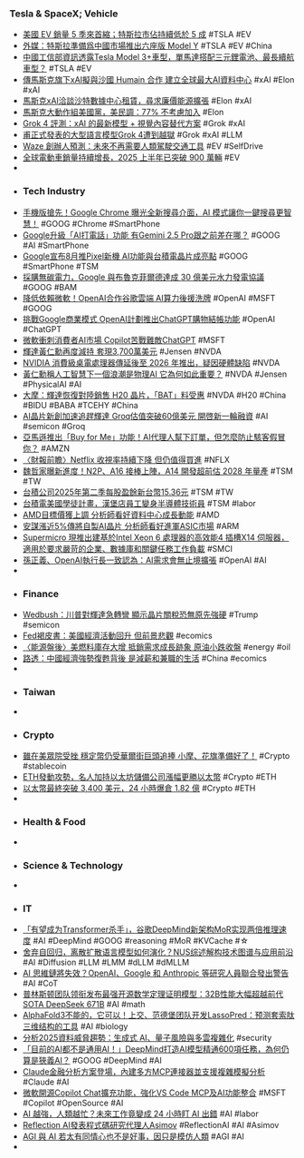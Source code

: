 ### Tesla & SpaceX; Vehicle
- [美國 EV 銷量 5 季來首縮；特斯拉市佔持續低於 5 成](https://technews.tw/2025/07/17/tesla-market-share-usa/) #TSLA #EV
- [外媒：特斯拉準備爲中國市場推出六座版 Model Y](https://news.futunn.com/hk/post/59261761) #TSLA #EV #China
- [中國工信部資訊透露Tesla Model 3+車型，單馬達搭配三元鋰電池、最長續航車型？](https://news.u-car.com.tw/news/article/85121) #TSLA #EV
- [傳馬斯克旗下xAI擬與沙國 Humain 合作 建立全球最大AI資料中心](https://news.cnyes.com/news/id/6067460) #xAI #Elon #xAI
- [馬斯克xAI洽談沙特數據中心租賃，尋求廉價能源擴張](https://news.futunn.com/post/59250145/musk-is-negotiating-with-ai-regarding-the-leasing-of-data) #Elon #xAI
- [馬斯克大動作組美國黨，美民調：77% 不考慮加入](https://technews.tw/2025/07/17/elon-musk-america-party-poll/) #Elon
- [Grok 4 評測：xAI 的最新模型 + 視覺內容替代方案](https://dreamina.capcut.com/zh-tw/resource/grok-4) #Grok #xAI
- [甫正式發表的大型語言模型Grok 4遭到越獄](https://www.ithome.com.tw/news/170097) #Grok #xAI #LLM
- [Waze 創辦人預測：未來不再需要人類駕駛交通工具](https://technews.tw/2025/07/17/waze-cofounder-uri-levine-the-next-generation-will-not-drive/) #EV #SelfDrive
- [全球電動車銷量持續增長，2025 上半年已突破 900 萬輛](https://finance.technews.tw/2025/07/16/global-ev-sales-over-9million-2025h1/) #EV
-
- ### Tech Industry
- [手機版搶先！Google Chrome 曝光全新搜尋介面，AI 模式讓你一鍵搜尋更智慧！](https://www.techbang.com/posts/124319-google-chrome-new-search-interface-ai-mode) #GOOG #Chrome #SmartPhone
- [Google升級「AI打電話」功能 有Gemini 2.5 Pro跟之前差在哪？](https://www.technice.com.tw/issues/ai/182881/) #GOOG #AI #SmartPhone
- [Google宣布8月推Pixel新機 AI功能與台積電晶片成亮點](https://news.cnyes.com/news/id/6067449) #GOOG #SmartPhone #TSM
- [採購無碳電力，Google 與布魯克菲爾德達成 30 億美元水力發電協議](https://technews.tw/2025/07/16/brookfield-and-google-sign-hydro-framework-agreement/) #GOOG #BAM
- [降低依賴微軟！OpenAI合作谷歌雲端 AI算力後援洗牌](https://tw.stock.yahoo.com/news/降低依賴微軟-openai合作谷歌雲端-ai算力後援洗牌-020227211.html) #OpenAI #MSFT #GOOG
- [挑戰Google商業模式 OpenAI計劃推出ChatGPT購物結帳功能](https://news.cnyes.com/news/id/6067338) #OpenAI #ChatGPT
- [微軟衝刺消費者AI市場 Copilot苦戰難敵ChatGPT](https://news.cnyes.com/news/id/6067156) #MSFT
- [輝達黃仁勳再度減持 套現3,700萬美元](https://news.cnyes.com/news/id/6067567) #Jensen #NVDA
- [NVIDIA 消費級桌電處理器傳延後至 2026 年推出，疑因硬體缺陷](https://technews.tw/2025/07/17/nvidia-nvidia-superchip/) #NVDA
- [黃仁勳稱人工智慧下一個浪潮是物理AI 它為何如此重要？](https://news.cnyes.com/news/id/6068309) #NVDA #Jensen #PhysicalAI #AI
- [大摩：輝達恢復對陸銷售 H20 晶片，「BAT」料受惠](https://technews.tw/2025/07/17/nvidia-h20-bat/) #NVDA #H20 #China #BIDU #BABA #TCEHY #China
- [AI晶片新創加速追趕輝達 Groq估值突破60億美元 開啓新一輪融資](https://news.cnyes.com/news/id/6067809) #AI #semicon #Groq
- [亞馬遜推出「Buy for Me」功能！AI代理人幫下訂單，但怎麼防止駭客假冒你？](https://www.bnext.com.tw/article/83877/ai-consumer) #AMZN
- [〈財報前瞻〉Netflix 收視率持續下降 但仍值得買進](https://news.cnyes.com/news/id/6067551) #NFLX
- [魏哲家曝新進度！N2P、A16 接棒上陣，A14 開發超前估 2028 年量產](https://technews.tw/2025/07/17/tsmc-2025-q2-financial-report-n2-a16-a14/) #TSM #TW
- [台積公司2025年第二季每股盈餘新台幣15.36元](https://pr.tsmc.com/chinese/news/3249) #TSM #TW
- [台積電美國學徒計畫，漢堡店員工變身半導體技術員](https://technews.tw/2025/07/17/tsmc-arizona-apprenticeship-program/) #TSM #labor
- [AMD目標價獲上調 分析師看好資料中心成長動能](https://news.cnyes.com/news/id/6067515) #AMD
- [安謀漲近5%傳將自製AI晶片 分析師看好進軍ASIC市場](https://news.cnyes.com/news/id/6067507) #ARM
- [Supermicro 現推出建基於Intel Xeon 6 處理器的高效能4 插槽X14 伺服器，適用於要求嚴苛的企業、數據庫和關鍵任務工作負載](https://news.owlting.com/articles/1075205) #SMCI
- [孫正義、OpenAI執行長一致認為：AI需求會無止境擴張](https://www.technice.com.tw/issues/ai/182925/) #OpenAI #AI
-
- ### Finance
- [Wedbush：川普對輝達急轉彎 顯示晶片關稅恐無原先強硬](https://news.cnyes.com/news/id/6067537) #Trump #semicon
- [Fed褐皮書：美國經濟活動回升 但前景悲觀](https://news.cnyes.com/news/id/6067513) #ecomics
- [〈能源盤後〉美燃料庫存大增 抵銷需求成長跡象 原油小跌收盤](https://news.cnyes.com/news/id/6067368) #energy #oil
- [路透：中國經濟強勢復甦背後 是減薪和兼職的生活](https://news.cnyes.com/news/id/6065976) #China #ecomics
-
- ### Taiwan
-
- ### Crypto
- [雖在美眾院受挫 穩定幣仍受華爾街巨頭追捧 小摩、花旗準備好了！](https://news.cnyes.com/news/id/6067572) #Crypto #stablecoin
- [ETH發動攻勢，名人加持以太坊儲備公司漲幅更勝以太幣](https://abmedia.io/market-update-as-of-17th-july-2025) #Crypto #ETH
- [以太幣最終突破 3,400 美元，24 小時爆倉 1.82 億](https://blockcast.it/2025/07/17/mica-daily-250717/) #Crypto #ETH
-
- ### Health & Food
-
- ### Science & Technology
-
- ### IT
- [「有望成为Transformer杀手」，谷歌DeepMind新架构MoR实现两倍推理速度](https://www.jiqizhixin.com/articles/2025-07-17-5) #AI #DeepMind #GOOG #reasoning #MoR #KVCache #☆
- [舍弃自回归，离散扩散语言模型如何演化？NUS综述解构技术图谱与应用前沿](https://www.jiqizhixin.com/articles/2025-07-17) #AI #Diffusion #LLM #LMM #dLLM #dMLLM
- [AI 思維鏈將失效？OpenAI、Google 和 Anthropic 等研究人員聯合發出警告](https://techorange.com/2025/07/17/ai-cot-openai-google-anthropic/) #AI #CoT
- [普林斯顿团队领衔发布最强开源数学定理证明模型：32B性能大幅超越前代SOTA DeepSeek 671B](https://www.jiqizhixin.com/articles/2025-07-17-4) #AI #math
- [AlphaFold3不能的，它可以！上交、范德堡团队开发LassoPred：预测套索肽三维结构的工具](https://www.jiqizhixin.com/articles/2025-07-17-3) #AI #biology
- [分析2025資料威脅趨勢：生成式 AI、量子風險與多雲複雜化](https://www.ithome.com.tw/pr/170066) #security
- [「目前的AI都不是通用AI！」DeepMind打造AI模型精通600項任務，為何仍算是狹義AI？](https://www.bnext.com.tw/article/83900/genai-robot) #GOOG #DeepMind #AI
- [Claude金融分析方案登場，內建多方MCP連接器並支援複雜模擬分析](https://www.ithome.com.tw/news/170089) #Claude #AI
- [微軟開源Copilot Chat擴充功能，強化VS Code MCP及AI功能整合](https://www.ithome.com.tw/news/170095) #MSFT #Copilot #OpenSource #AI
- [AI 越強，人類越忙？未來工作竟變成 24 小時盯 AI 出錯](https://technews.tw/2025/07/17/the-more-powerful-ai-becomes-the-busier-humans-become/) #AI #labor
- [Reflection AI發表程式碼研究代理人Asimov](https://www.ithome.com.tw/news/170103) #ReflectionAI #AI #Asimov
- [AGI 與 AI 若太有同情心也不是好事，因只是模仿人類](https://technews.tw/2025/07/17/compassionate-intelligence-in-agi-and-ai-superintelligence-might-be-too-much-of-a-good-thing/) #AGI #AI
-